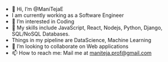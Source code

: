 - 👋 Hi, I’m @ManiTejaE
-    I am currently working as a Software Engineer
- 👀 I’m interested in Coding
- 🌱 My skills include JavaScript, React, Nodejs, Python, Django, SQL/NoSQL Databases.
-    Things in my pipeline are DataScience, Machine Learning
- 💞️ I’m looking to collaborate on Web applications
- 📫 How to reach me: Mail me at maniteja.prof@gmail.com

<!---
ManiTejaE/ManiTejaE is a ✨ special ✨ repository because its `README.md` (this file) appears on your GitHub profile.
You can click the Preview link to take a look at your changes.
--->
